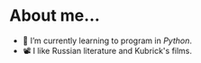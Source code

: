 # About me...

- 🌱 I’m currently learning to program in *Python*.
- 📽 I like Russian literature and Kubrick's films.
